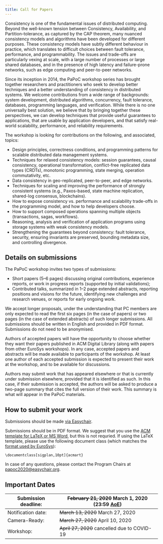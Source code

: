 ```yaml
---
title: Call for Papers
---
```


Consistency is one of the fundamental issues of distributed computing.
Beyond the well-known tension between Consistency, Availability, and Partition-tolerance, as captured by the CAP theorem, many nuanced consistency models and algorithms have been developed for different purposes.
These consistency models have subtly different behaviour in practice, which translates to difficult choices between fault tolerance, performance, and programmability.
The issues and trade-offs are particularly vexing at scale, with a large number of processes or large shared databases, and in the presence of high latency and failure-prone networks, such as edge computing and peer-to-peer networks.

Since its inception in 2014, the PaPoC workshop series has brought together researchers and practitioners who seek to develop better techniques and a better understanding of consistency in distributed systems.
We welcome contributions from a wide range of backgrounds: system development, distributed algorithms, concurrency, fault tolerance, databases, programming languages, and verification.
While there is no one universally best solution, we believe that by bringing together these perspectives, we can develop techniques that provide useful guarantees to applications, that are usable by application developers, and that satisfy real-world scalability, performance, and reliability requirements.

The workshop is looking for contributions on the following, and associated, topics:

* Design principles, correctness conditions, and programming patterns for scalable distributed data management systems.
* Techniques for relaxed consistency models: session guarantees, causal consistency, operational transformation, conflict-free replicated data types (CRDTs), monotonic programming, state merging, operation commutativity, etc.
* Data consistency in geo-replicated, peer-to-peer, and edge networks.
* Techniques for scaling and improving the performance of strongly consistent systems (e.g., Paxos-based, state machine replication, shared-log consensus, blockchains).
* How to expose consistency vs. performance and scalability trade-offs in the programming model, and how to help developers choose.
* How to support composed operations spanning multiple objects (transactions, sagas, workflows).
* Reasoning, analysis and verification of application programs using storage systems with weak consistency models.
* Strengthening the guarantees beyond consistency: fault tolerance, security, ensuring invariants are preserved, bounding metadata size, and controlling divergence.

Details on submissions
----------------------

The PaPoC workshop invites two types of submissions:

* Short papers (5–6 pages) discussing original contributions, experience reports, or work in progress reports (supported by initial validations);
* Contributed talks, summarized in 1–2 page extended abstracts, reporting positions and visions for the future, identifying new challenges and research venues, or reports for early ongoing work. 

We accept longer proposals, under the understanding that PC members are only expected to read the first six pages (in the case of papers) or two pages (in the case of extended abstracts) of such longer submissions.
All submissions should be written in English and provided in PDF format.
Submissions do not need to be anonymised.

Authors of accepted papers will have the opportunity to choose whether they want their papers published in ACM Digital Library (along with papers from other EuroSys workshops).
In any case, accepted papers and abstracts will be made available to participants of the workshop.
At least one author of each accepted submission is expected to present their work at the workshop, and to be available for discussions.

Authors may submit work that has appeared elsewhere or that is currently under submission elsewhere, provided that it is identified as such.
In this case, if their submission is accepted, the authors will be asked to produce a two-page summary that cites the full version of their work.
This summary is what will appear in the PaPoC materials.

How to submit your work
-----------------------

Submissions should be made [via Easychair](https://easychair.org/conferences/?conf=papoc2020).

Submissions should be in PDF format.
We suggest that you use the [ACM template for LaTeX or MS Word](https://www.acm.org/publications/proceedings-template), but this is not requried.
If using the LaTeX template, please use the following document class (which matches the [format used by EuroSys](https://www.eurosys2020.org/paper-submission/)):

    \documentclass[sigplan,10pt]{acmart}

In case of any questions, please contact the Program Chairs at [papoc2020@easychair.org](mailto:papoc2020@easychair.org).

Important Dates
---------------

| Submission deadline: | ~~February 21, 2020~~ March 1, 2020 (23:59 [AoE](https://www.timeanddate.com/time/zones/aoe)) |
|----------------------|-----------------------------------|
| Notification date:   | ~~March 13, 2020~~ March 27, 2020 |
| Camera-Ready:        | ~~March 27, 2020~~ April 10, 2020 |
| Workshop:            | ~~April 27, 2020~~ cancelled due to COVID-19 |
